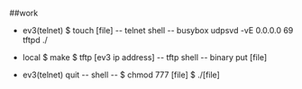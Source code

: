 
##work
+ ev3(telnet)
$ touch [file]
-- telnet shell --
busybox udpsvd -vE 0.0.0.0 69 tftpd ./

+ local
$ make
$ tftp [ev3 ip address]
-- tftp shell --
binary
put [file]


+ ev3(telnet)
quit
-- shell --
$ chmod 777 [file]
$ ./[file]
